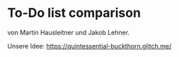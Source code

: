 # To-Do list comparison
von Martin Hausleitner und Jakob Lehner.


Unsere Idee:
https://quintessential-buckthorn.glitch.me/
